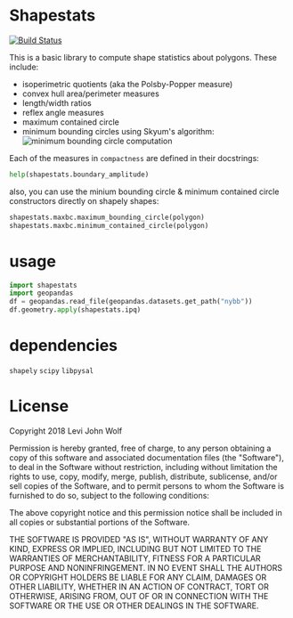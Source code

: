# Shapestats
[![Build Status](https://travis-ci.org/ljwolf/shapestats.svg?branch=master)](https://travis-ci.org/ljwolf/shapestats)

This is a basic library to compute shape statistics about polygons. 
These include:
- isoperimetric quotients (aka the Polsby-Popper measure)
- convex hull area/perimeter measures
- length/width ratios
- reflex angle measures
- maximum contained circle
- minimum bounding circles using Skyum's algorithm:
![minimum bounding circle computation](https://raw.githubusercontent.com/ljwolf/shapestats/master/_img/minbc.gif)

Each of the measures in `compactness` are defined in their docstrings:
```python
help(shapestats.boundary_amplitude)
```

also, you can use the minium bounding circle & minimum contained circle constructors directly on shapely shapes:

```python
shapestats.maxbc.maximum_bounding_circle(polygon)
shapestats.maxbc.minimum_contained_circle(polygon)
```

# usage

```python
import shapestats
import geopandas
df = geopandas.read_file(geopandas.datasets.get_path("nybb"))
df.geometry.apply(shapestats.ipq)
```

# dependencies
`shapely`
`scipy`
`libpysal`

# License
Copyright 2018 Levi John Wolf

Permission is hereby granted, free of charge, to any person obtaining a copy of this software and associated documentation files (the "Software"), to deal in the Software without restriction, including without limitation the rights to use, copy, modify, merge, publish, distribute, sublicense, and/or sell copies of the Software, and to permit persons to whom the Software is furnished to do so, subject to the following conditions:

The above copyright notice and this permission notice shall be included in all copies or substantial portions of the Software.

THE SOFTWARE IS PROVIDED "AS IS", WITHOUT WARRANTY OF ANY KIND, EXPRESS OR IMPLIED, INCLUDING BUT NOT LIMITED TO THE WARRANTIES OF MERCHANTABILITY, FITNESS FOR A PARTICULAR PURPOSE AND NONINFRINGEMENT. IN NO EVENT SHALL THE AUTHORS OR COPYRIGHT HOLDERS BE LIABLE FOR ANY CLAIM, DAMAGES OR OTHER LIABILITY, WHETHER IN AN ACTION OF CONTRACT, TORT OR OTHERWISE, ARISING FROM, OUT OF OR IN CONNECTION WITH THE SOFTWARE OR THE USE OR OTHER DEALINGS IN THE SOFTWARE.
